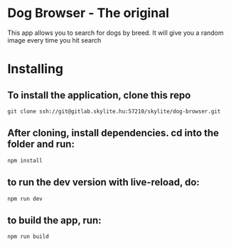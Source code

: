# Dog Browser - The original

This app allows you to search for dogs by breed. It will give you a random image every time you hit search

# Installing

## To install the application, clone this repo 
```git clone ssh://git@gitlab.skylite.hu:57210/skylite/dog-browser.git```

## After cloning, install dependencies. cd into the folder and run:
```npm install```


## to run the dev version with live-reload, do: 
```npm run dev```


## to build the app, run: 
```npm run build```

